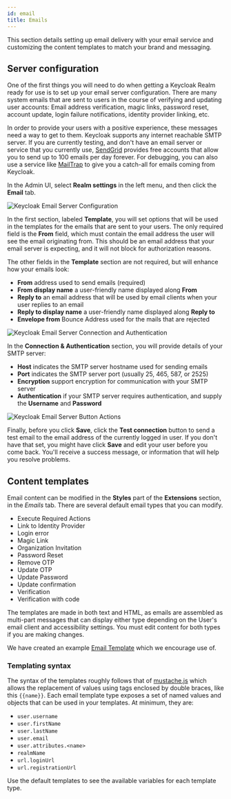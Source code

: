 ```yaml
---
id: email
title: Emails
---
```


This section details setting up email delivery with your email service and customizing the content templates to match your brand and messaging.

## Server configuration

One of the first things you will need to do when getting a Keycloak Realm ready for use is to set up your email server configuration. There are many system emails that are sent to users in the course of verifying and updating user accounts: Email address verification, magic links, password reset, account update, login failure notifications, identity provider linking, etc.

In order to provide your users with a positive experience, these messages need a way to get to them. Keycloak supports any internet reachable SMTP server. If you are currently testing, and don't have an email server or service that you currently use, [SendGrid](https://sendgrid.com/?utm_source=phasetwo-io) provides free accounts that allow you to send up to 100 emails per day forever. For debugging, you can also use a service like [MailTrap](https://mailtrap.io/?utm_source=phasetwo-io) to give you a catch-all for emails coming from Keycloak.

In the Admin UI, select **Realm settings** in the left menu, and then click the **Email** tab.

![Keycloak Email Server Configuration](/blog/2022-10-05-set-up-email-template.png)

In the first section, labeled **Template**, you will set options that will be used in the templates for the emails that are sent to your users. The only required field is the **From** field, which must contain the email address the user will see the email originating from. This should be an email address that your email server is expecting, and it will not block for authorization reasons.

The other fields in the **Template** section are not required, but will enhance how your emails look:

- **From** address used to send emails (required)
- **From display name** a user-friendly name displayed along **From**
- **Reply to** an email address that will be used by email clients when your user replies to an email
- **Reply to display name** a user-friendly name displayed along **Reply to**
- **Envelope from** Bounce Address used for the mails that are rejected

![Keycloak Email Server Connection and Authentication](/blog/2022-10-05-set-up-email-connection.png)

In the **Connection & Authentication** section, you will provide details of your SMTP server:

- **Host** indicates the SMTP server hostname used for sending emails
- **Port** indicates the SMTP server port (usually 25, 465, 587, or 2525)
- **Encryption** support encryption for communication with your SMTP server
- **Authentication** if your SMTP server requires authentication, and supply the **Username** and **Password**

![Keycloak Email Server Button Actions](/blog/2022-10-05-set-up-email-buttons.png)

Finally, before you click **Save**, click the **Test connection** button to send a test email to the email address of the currently logged in user. If you don't have that set, you might have click **Save** and edit your user before you come back. You'll receive a success message, or information that will help you resolve problems.

## Content templates

Email content can be modified in the **Styles** part of the **Extensions** section, in the _Emails_ tab. There are several default email types that you can modify.

- Execute Required Actions
- Link to Identity Provider
- Login error
- Magic Link
- Organization Invitation
- Password Reset
- Remove OTP
- Update OTP
- Update Password
- Update confirmation
- Verification
- Verification with code

The templates are made in both text and HTML, as emails are assembled as multi-part messages that can display either type depending on the User's email client and accessibility settings. You must edit content for both types if you are making changes.

We have created an example [Email Template](https://github.com/p2-inc/keycloak-theme-template/tree/master/examples/email) which we encourage use of.

### Templating syntax

The syntax of the templates roughly follows that of [mustache.js](https://mustache.github.io/) which allows the replacement of values using tags enclosed by double braces, like this `{{name}}`. Each email template type exposes a set of named values and objects that can be used in your templates. At minimum, they are:

- `user.username`
- `user.firstName`
- `user.lastName`
- `user.email`
- `user.attributes.<name>`
- `realmName`
- `url.loginUrl`
- `url.registrationUrl`

Use the default templates to see the available variables for each template type.
